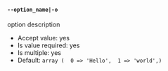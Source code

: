 #### `--option_name|-o`

option description

* Accept value: yes
* Is value required: yes
* Is multiple: yes
* Default: `array (  0 => 'Hello',  1 => 'world',)`
